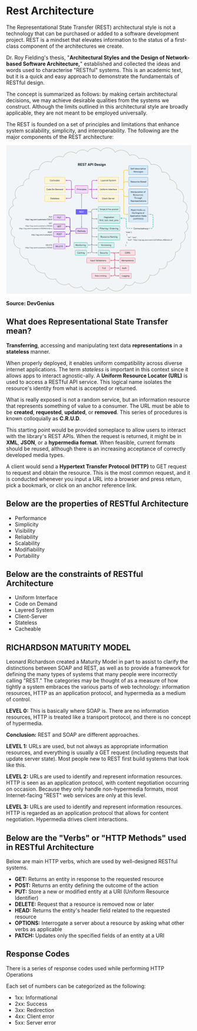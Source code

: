 # Rest Architecture

The Representational State Transfer (REST) architectural style is not a technology that can be purchased or added to a software development project. REST is a mindset that elevates information to the status of a first-class component of the architectures we create.

Dr. Roy Fielding's thesis, "**Architectural Styles and the Design of Network-based Software Architecture,**" established and collected the ideas and words used to characterise "RESTful" systems. This is an academic text, but it is a quick and easy approach to demonstrate the fundamentals of RESTful design.

The concept is summarized as follows: by making certain architectural decisions, we may achieve desirable qualities from the systems we construct. Although the limits outlined in this architectural style are broadly applicable, they are not meant to be employed universally.

The REST is founded on a set of principles and limitations that enhance system scalability, simplicity, and interoperability. The following are the major components of the REST architecture:

<img src="../images/RESTArchitecture.png" alt="IntelliJMainScreen">

**Source: DevGenius**

## What does Representational State Transfer mean?

**Transferring**, accessing and manipulating text data **representations** in a **stateless** manner. 

When properly deployed, it enables uniform compatibility across diverse internet applications.
The term _stateless_ is important in this context since it allows apps to interact agnostic-ally. A **Uniform Resource Locator (URL)** is used to access a RESTful API service. This logical name isolates the resource's identity from what is accepted or returned. 

What is really exposed is not a random service, but an information resource that represents something of value to a consumer.
The URL must be able to be **created**, **requested**, **updated**, or **removed**. This series of procedures is known colloquially as **C.R.U.D**.

This starting point would be provided someplace to allow users to interact with the library's REST APIs. When the request is returned, it might be in **XML**, **JSON**, or a **hypermedia format**. When feasible, current formats should be reused, although there is an increasing acceptance of correctly developed media types.

A client would send a **Hypertext Transfer Protocol (HTTP)** to GET request to request and obtain the resource. This is the most common request, and it is conducted whenever you input a URL into a browser and press return, pick a bookmark, or click on an anchor reference link.

## Below are the **properties** of RESTful Architecture

* Performance
* Simplicity
* Visibility
* Reliability
* Scalability
* Modifiability
* Portability

## Below are the **constraints** of RESTful Architecture

* Uniform Interface
* Code on Demand
* Layered System
* Client-Server
* Stateless
* Cacheable

## RICHARDSON MATURITY MODEL

Leonard Richardson created a Maturity Model in part to assist to clarify the distinctions between SOAP and REST, as well as to provide a framework for defining the many types of systems that many people were incorrectly calling "REST." The categories may be thought of as a measure of how tightly a system embraces the various parts of web technology: information resources, HTTP as an application protocol, and hypermedia as a medium of control.

**LEVEL 0:** This is basically where SOAP is. There are no information resources, HTTP is treated like a transport protocol, and there is no concept of hypermedia.

**Conclusion:** REST and SOAP are different approaches.

**LEVEL 1:** URLs are used, but not always as appropriate information resources, and everything is usually a GET request (including requests that update server state). Most people new to REST first build systems that look like this.

**LEVEL 2:** URLs are used to identify and represent information resources. HTTP is seen as an application protocol, with content negotiation occurring on occasion. Because they only handle non-hypermedia formats, most Internet-facing "REST" web services are only at this level.

**LEVEL 3:** URLs are used to identify and represent information resources. HTTP is regarded as an application protocol that allows for content negotiation. Hypermedia drives client interactions.

## Below are the "Verbs" or "HTTP Methods" used in RESTful Architecture

Below are main HTTP verbs, which are used by well-designed RESTful systems.

* **GET:** Returns an entity in response to the requested resource
* **POST:** Returns an entity defining the outcome of the action
* **PUT:** Store a new or modified entity at a URI (Uniform Resource Identifier)
* **DELETE:** Request that a resource is removed now or later
* **HEAD:** Returns the entity's header field related to the requested resource
* **OPTIONS:** Interrogate a server about a resource by asking what other verbs as applicable
* **PATCH:** Updates only the specified fields of an entity at a URI

## Response Codes

There is a series of response codes used while performing HTTP Operations

Each set of numbers can be categorized as the following:

* 1xx: Informational 
* 2xx: Success 
* 3xx: Redirection
* 4xx: Client error 
* 5xx: Server error
